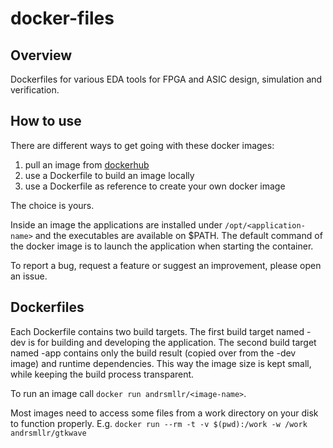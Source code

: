 # docker-files

## Overview

Dockerfiles for various EDA tools for FPGA and ASIC design, simulation and verification.

## How to use

There are different ways to get going with these docker images:
1. pull an image from [dockerhub](https://hub.docker.com/search?q=andrsmllr&type=image)
2. use a Dockerfile to build an image locally
3. use a Dockerfile as reference to create your own docker image

The choice is yours.

Inside an image the applications are installed under `/opt/<application-name>` and the executables are available on $PATH. The default command of the docker image is to launch the application when starting the container.

To report a bug, request a feature or suggest an improvement, please open an issue.

## Dockerfiles

Each Dockerfile contains two build targets.
The first build target named <image-name>-dev is for building and developing the application.
The second build target named <image-name>-app contains only the build result (copied over from the -dev image) and runtime dependencies.
This way the image size is kept small, while keeping the build process transparent.

To run an image call `docker run andrsmllr/<image-name>`.
  
Most images need to access some files from a work directory on your disk to function properly. E.g. `docker run --rm -t -v $(pwd):/work -w /work andrsmllr/gtkwave`

